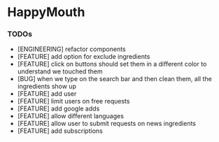# HappyMouth

### TODOs
- [ENGINEERING] refactor components
- [FEATURE] add option for exclude ingredients
- [FEATURE] click on buttons should set them in a different color to understand we touched them
- [BUG] when we type on the search bar and then clean them, all the ingredients show up
- [FEATURE] add user
- [FEATURE] limit users on free requests
- [FEATURE] add google adds
- [FEATURE] allow different languages
- [FEATURE] allow user to submit requests on news ingredients
- [FEATURE] add subscriptions
